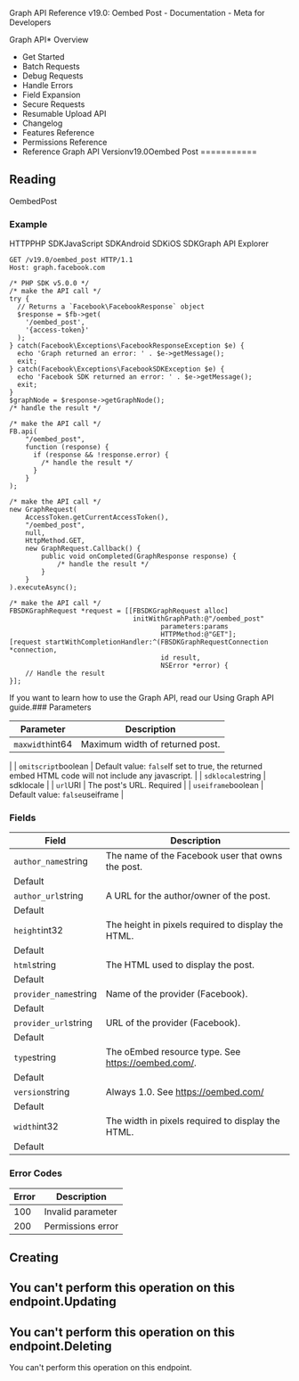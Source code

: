 
Graph API Reference v19.0: Oembed Post - Documentation - Meta for Developers











Graph API* Overview
* Get Started
* Batch Requests
* Debug Requests
* Handle Errors
* Field Expansion
* Secure Requests
* Resumable Upload API
* Changelog
* Features Reference
* Permissions Reference
* Reference
Graph API Versionv19.0Oembed Post
===========

Reading
-------

OembedPost


### Example

HTTPPHP SDKJavaScript SDKAndroid SDKiOS SDKGraph API Explorer
```
GET /v19.0/oembed_post HTTP/1.1
Host: graph.facebook.com
```

```
/* PHP SDK v5.0.0 */
/* make the API call */
try {
  // Returns a `Facebook\FacebookResponse` object
  $response = $fb->get(
    '/oembed_post',
    '{access-token}'
  );
} catch(Facebook\Exceptions\FacebookResponseException $e) {
  echo 'Graph returned an error: ' . $e->getMessage();
  exit;
} catch(Facebook\Exceptions\FacebookSDKException $e) {
  echo 'Facebook SDK returned an error: ' . $e->getMessage();
  exit;
}
$graphNode = $response->getGraphNode();
/* handle the result */
```

```
/* make the API call */
FB.api(
    "/oembed_post",
    function (response) {
      if (response && !response.error) {
        /* handle the result */
      }
    }
);
```

```
/* make the API call */
new GraphRequest(
    AccessToken.getCurrentAccessToken(),
    "/oembed_post",
    null,
    HttpMethod.GET,
    new GraphRequest.Callback() {
        public void onCompleted(GraphResponse response) {
            /* handle the result */
        }
    }
).executeAsync();
```

```
/* make the API call */
FBSDKGraphRequest *request = [[FBSDKGraphRequest alloc]
                               initWithGraphPath:@"/oembed_post"
                                      parameters:params
                                      HTTPMethod:@"GET"];
[request startWithCompletionHandler:^(FBSDKGraphRequestConnection *connection,
                                      id result,
                                      NSError *error) {
    // Handle the result
}];
```
If you want to learn how to use the Graph API, read our Using Graph API guide.### Parameters



| Parameter | Description |
| --- | --- |
| `maxwidth`int64 | Maximum width of returned post.
 |
| `omitscript`boolean | Default value: `false`If set to true, the returned embed HTML code will not include any javascript.
 |
| `sdklocale`string | sdklocale
 |
| `url`URI | The post's URL.
Required |
| `useiframe`boolean | Default value: `false`useiframe
 |

### Fields



| Field | Description |
| --- | --- |
| `author_name`string | The name of the Facebook user that owns the post.
Default |
| `author_url`string | A URL for the author/owner of the post.
Default |
| `height`int32 | The height in pixels required to display the HTML.
Default |
| `html`string | The HTML used to display the post.
Default |
| `provider_name`string | Name of the provider (Facebook).
Default |
| `provider_url`string | URL of the provider (Facebook).
Default |
| `type`string | The oEmbed resource type. See https://oembed.com/.
Default |
| `version`string | Always 1.0. See https://oembed.com/
Default |
| `width`int32 | The width in pixels required to display the HTML.
Default |

### Error Codes



| Error | Description |
| --- | --- |
| 100 | Invalid parameter |
| 200 | Permissions error |

Creating
--------

You can't perform this operation on this endpoint.Updating
--------

You can't perform this operation on this endpoint.Deleting
--------

You can't perform this operation on this endpoint.
































